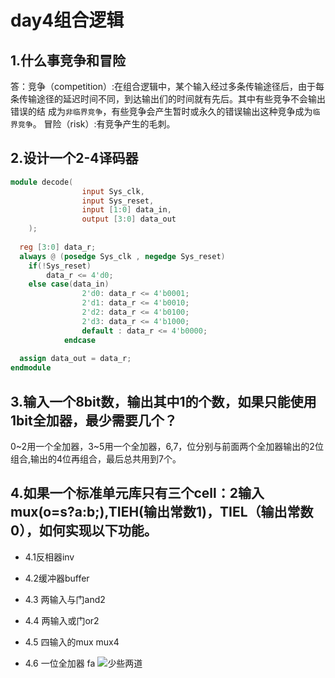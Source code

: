 day4组合逻辑
==
1.什么事竞争和冒险
------
 答：竞争（competition）:在组合逻辑中，某个输入经过多条传输途径后，由于每条传输途径的延迟时间不同，到达输出们的时间就有先后。其中有些竞争不会输出错误的结
 成为`非临界竞争`，有些竞争会产生暂时或永久的错误输出这种竞争成为`临界竞争`。
    冒险（risk）:有竞争产生的毛刺。
    
2.设计一个2-4译码器
-----
```verilog
module decode(
                input Sys_clk,
                input Sys_reset,
                input [1:0] data_in,
                output [3:0] data_out
    );
    
  reg [3:0] data_r;
  always @ (posedge Sys_clk , negedge Sys_reset)
  	if(!Sys_reset)
  		data_r <= 4'd0;
  	else case(data_in)
  				2'd0: data_r <= 4'b0001;
  				2'd1: data_r <= 4'b0010;
  				2'd2: data_r <= 4'b0100;
  				2'd3: data_r <= 4'b1000;
  				default : data_r <= 4'b0000;
  			endcase
  			
  assign data_out = data_r;
endmodule
```
3.输入一个8bit数，输出其中1的个数，如果只能使用1bit全加器，最少需要几个？
------
 0~2用一个全加器，3~5用一个全加器，6,7，位分别与前面两个全加器输出的2位组合,输出的4位再组合，最后总共用到7个。
 
4.如果一个标准单元库只有三个cell：2输入mux(o=s?a:b;),TIEH(输出常数1)，TIEL（输出常数0），如何实现以下功能。
-------
  * 4.1反相器inv
  
  * 4.2缓冲器buffer
  
  * 4.3 两输入与门and2
  
  * 4.4 两输入或门or2
  
  * 4.5 四输入的mux mux4
  
  * 4.6 一位全加器 fa
![少些两道](https://github.com/zsylov/verliog-study/blob/master/20190425222812.jpg)
